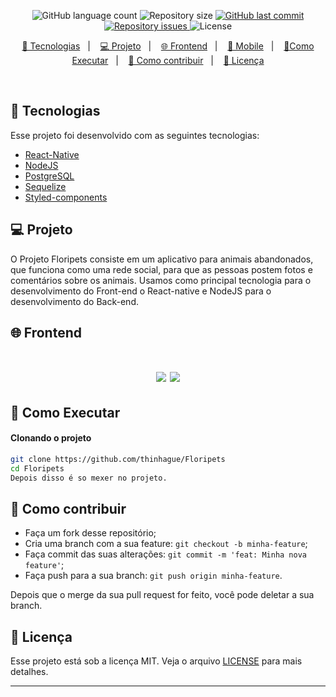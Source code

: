 <p align="center">
  <img alt="GitHub language count" src="https://img.shields.io/github/languages/count/GabrielBarcelos1/testeThiago">

  <img alt="Repository size" src="https://img.shields.io/github/repo-size/GabrielBarcelos1/testeThiago">
  
  <a href="https://github.com/GabrielBarcelos1/testeThiago/commits/master">
    <img alt="GitHub last commit" src="https://img.shields.io/github/last-commit/GabrielBarcelos1/testeThiago">
  </a>

  <a href="https://github.com/GabrielBarcelos1/testeThiago/issues">
    <img alt="Repository issues" src="https://img.shields.io/github/issues/GabrielBarcelos1/testeThiago">
  </a>

  <img alt="License" src="https://img.shields.io/badge/license-MIT-brightgreen">
</p>

<p align="center">
  <a href="#-tecnologias">🚀 Tecnologias</a>&nbsp;&nbsp;&nbsp;|&nbsp;&nbsp;&nbsp;
  <a href="#-projeto">💻 Projeto</a>&nbsp;&nbsp;&nbsp;|&nbsp;&nbsp;&nbsp;
  <a href="#-frontend">🌐 Frontend</a>&nbsp;&nbsp;&nbsp;|&nbsp;&nbsp;&nbsp;
  <a href="#-mobile(Responsividade)">📱 Mobile</a>&nbsp;&nbsp;&nbsp;|&nbsp;&nbsp;&nbsp;
  <a href="#-como-executar">🔖Como Executar</a>&nbsp;&nbsp;&nbsp;|&nbsp;&nbsp;&nbsp;
  <a href="#-como-contribuir">🤔 Como contribuir</a>&nbsp;&nbsp;&nbsp;|&nbsp;&nbsp;&nbsp;
  <a href="#-licença">🧾 Licença</a>
</p>

<br>

## 🚀 Tecnologias

Esse projeto foi desenvolvido com as seguintes tecnologias:

- [React-Native]()
- [NodeJS]()
- [PostgreSQL]()
- [Sequelize]()
- [Styled-components]()


## 💻 Projeto
O Projeto Floripets consiste em um aplicativo para animais abandonados, que funciona como uma rede
social, para que as pessoas postem fotos e comentários sobre os animais. Usamos como principal
tecnologia para o desenvolvimento do Front-end o React-native e NodeJS para o desenvolvimento
do Back-end.

## 🌐 Frontend
<h1 align="center">
    <img  src="https://media.giphy.com/media/XcC6kUQaHLpbfkYk0W/giphy.gif" />
    <img  src="https://media.giphy.com/media/mWv1KQDH5JlZKMFV2p/giphy.gif" />
</h1>
    
## 🔖 Como Executar

#### Clonando o projeto
```sh
git clone https://github.com/thinhague/Floripets
cd Floripets
Depois disso é so mexer no projeto.
```


## 🤔 Como contribuir

- Faça um fork desse repositório;
- Cria uma branch com a sua feature: `git checkout -b minha-feature`;
- Faça commit das suas alterações: `git commit -m 'feat: Minha nova feature'`;
- Faça push para a sua branch: `git push origin minha-feature`.

Depois que o merge da sua pull request for feito, você pode deletar a sua branch.


## 🧾 Licença

Esse projeto está sob a licença MIT. Veja o arquivo [LICENSE](LICENSE.md) para mais detalhes.

---
